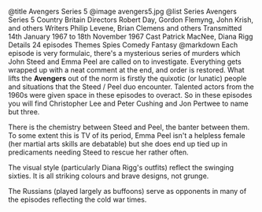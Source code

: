 @title		Avengers Series 5
@image		avengers5.jpg
@list
Series		Avengers Series 5
Country		Britain
Directors		Robert Day, Gordon Flemyng, John Krish, and others
Writers		Philip Levene, Brian Clemens and others
Transmitted		14th January 1967 to 18th November 1967
Cast		Patrick MacNee, Diana Rigg
Details		24 episodes
Themes		Spies Comedy Fantasy
@markdown
Each episode is very formulaic, there's a mysterious series of murders which
John Steed and Emma Peel are called on to investigate. Everything gets wrapped
up with a neat comment at the end, and order is restored. What lifts the **Avengers**
out of the norm is firstly the quixotic (or lunatic) people and situations that the
Steed / Peel duo encounter. Talented actors from the 1960s were given
space in these episodes to overact. So in these episodes you will find Christopher
Lee and Peter Cushing and Jon Pertwee to name but three.

There is the chemistry between Steed and Peel, the banter between them. To some
extent this is TV of its period, Emma Peel isn't a helpless female (her martial
arts skills are debatable) but she does end up tied up in predicaments needing Steed to rescue
her rather often.

The visual style (particularly Diana Rigg's outfits) reflect the swinging sixties. It is
all striking colours and brave designs, not grunge.

The Russians (played largely as buffoons) serve as opponents in many of the episodes
reflecting the cold war times.
